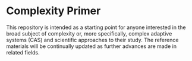 # Complexity Primer

This repository is intended as a starting point for anyone interested in the broad subject of complexity or, more specifically, complex adaptive systems (CAS) and scientific approaches to their study. The reference materials will be continually updated as further advances are made in related fields.